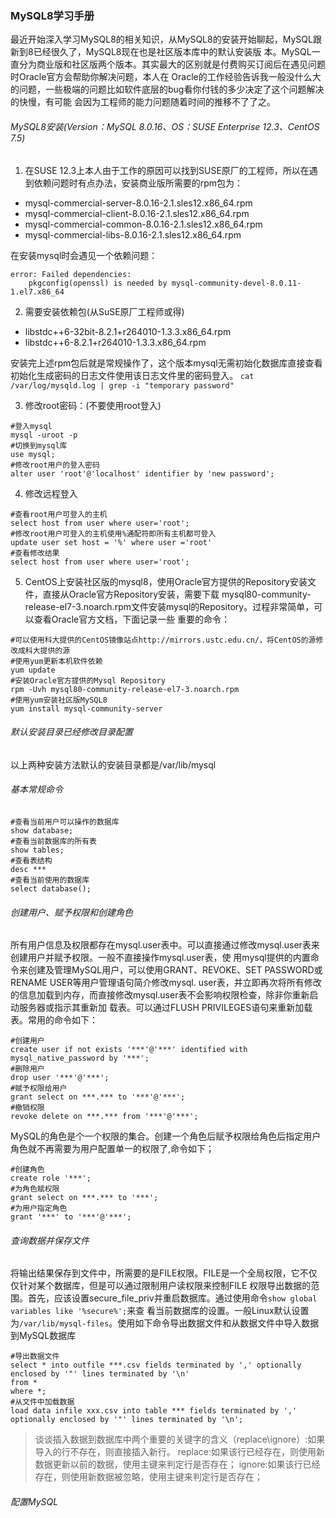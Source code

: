 ### MySQL8学习手册

最近开始深入学习MySQL8的相关知识，从MySQL8的安装开始聊起，MySQL跟新到8已经很久了，MySQL8现在也是社区版本库中的默认安装版
本。MySQL一直分为商业版和社区版两个版本。其实最大的区别就是付费购买订阅后在遇见问题时Oracle官方会帮助你解决问题，本人在
Oracle的工作经验告诉我一般没什么大的问题，一些极端的问题比如软件底层的bug看你付钱的多少决定了这个问题解决的快慢，有可能
会因为工程师的能力问题随着时间的推移不了了之。

###### MySQL8安装(Version：MySQL 8.0.16、OS：SUSE Enterprise 12.3、CentOS 7.5)
1. 在SUSE 12.3上本人由于工作的原因可以找到SUSE原厂的工程师，所以在遇到依赖问题时有点办法，安装商业版所需要的rpm包为：
* mysql-commercial-server-8.0.16-2.1.sles12.x86_64.rpm
* mysql-commercial-client-8.0.16-2.1.sles12.x86_64.rpm
* mysql-commercial-common-8.0.16-2.1.sles12.x86_64.rpm
* mysql-commercial-libs-8.0.16-2.1.sles12.x86_64.rpm

在安装mysql时会遇见一个依赖问题：
```
error: Failed dependencies:
	pkgconfig(openssl) is needed by mysql-community-devel-8.0.11-1.el7.x86_64

```
2. 需要安装依赖包(从SuSE原厂工程师或得)
* libstdc++6-32bit-8.2.1+r264010-1.3.3.x86_64.rpm
* libstdc++6-8.2.1+r264010-1.3.3.x86_64.rpm

安装完上述rpm包后就是常规操作了，这个版本mysql无需初始化数据库直接查看初始化生成密码的日志文件使用该日志文件里的密码登入。
`cat /var/log/mysqld.log | grep -i "temporary password"`

3. 修改root密码：(不要使用root登入)
```
#登入mysql
mysql -uroot -p
#切换到mysql库
use mysql;
#修改root用户的登入密码
alter user 'root'@'localhost' identifier by 'new password';
```

4. 修改远程登入
```
#查看root用户可登入的主机
select host from user where user='root';
#修改root用户可登入的主机使用%通配符即所有主机都可登入
update user set host = '%' where user ='root'
#查看修改结果
select host from user where user='root';
```

5. CentOS上安装社区版的mysql8，使用Oracle官方提供的Repository安装文件，直接从Oracle官方Repository安装，需要下载
mysql80-community-release-el7-3.noarch.rpm文件安装mysql的Repository。过程非常简单，可以查看Oracle官方文档，下面记录一些
重要的命令：
```
#可以使用科大提供的CentOS镜像站点http://mirrors.ustc.edu.cn/，将CentOS的源修改成科大提供的源
#使用yum更新本机软件依赖
yum update
#安装Oracle官方提供的Mysql Repository
rpm -Uvh mysql80-community-release-el7-3.noarch.rpm
#使用yum安装社区版MySQL8
yum install mysql-community-server
```

###### 默认安装目录已经修改目录配置
以上两种安装方法默认的安装目录都是/var/lib/mysql

###### 基本常规命令
```
#查看当前用户可以操作的数据库
show database;
#查看当前数据库的所有表
show tables;
#查看表结构
desc ***
#查看当前使用的数据库
select database();
```

###### 创建用户、赋予权限和创建角色
所有用户信息及权限都存在mysql.user表中。可以直接通过修改mysql.user表来创建用户并赋予权限。一般不直接操作mysql.user表，使
用mysql提供的内置命令来创建及管理MySQL用户，可以使用GRANT、REVOKE、SET PASSWORD或RENAME USER等用户管理语句简介修改mysql.
user表，并立即再次将所有修改的信息加载到内存，而直接修改mysql.user表不会影响权限检查，除非你重新启动服务器或指示其重新加
载表。可以通过FLUSH PRIVILEGES语句来重新加载表。常用的命令如下：
```
#创建用户
create user if not exists '***'@'***' identified with mysql_native_password by '***';
#删除用户
drop user '***'@'***';
#赋予权限给用户
grant select on ***.*** to '***'@'***';
#撤销权限
revoke delete on ***.*** from '***'@'***';
```
MySQL的角色是个一个权限的集合。创建一个角色后赋予权限给角色后指定用户角色就不再需要为用户配置单一的权限了,命令如下；
```
#创建角色
create role '***';
#为角色赋权限
grant select on ***.*** to '***';
#为用户指定角色
grant '***' to '***'@'***';
```

###### 查询数据并保存文件
将输出结果保存到文件中，所需要的是FILE权限。FILE是一个全局权限，它不仅仅针对某个数据库，但是可以通过限制用户读权限来控制FILE
权限导出数据的范围。首先，应该设置secure_file_priv并重启数据库。通过使用命令`show global variables like '%secure%';`来查
看当前数据库的设置。一般Linux默认设置为`/var/lib/mysql-files`。使用如下命令导出数据文件和从数据文件中导入数据到MySQL数据库
```
#导出数据文件
select * into outfile ***.csv fields terminated by ',' optionally enclosed by '"' lines terminated by '\n'
from *
where *;
#从文件中加载数据
load data infile xxx.csv into table *** fields terminated by ',' optionally enclosed by '"' lines terminated by '\n';
```
> 谈谈插入数据到数据库中两个重要的关键字的含义（replace\ignore）:如果导入的行不存在，则直接插入新行。
> replace:如果该行已经存在，则使用新数据更新以前的数据，使用主键来判定行是否存在；
> ignore:如果该行已经存在，则使用新数据被忽略，使用主键来判定行是否存在；

###### 配置MySQL